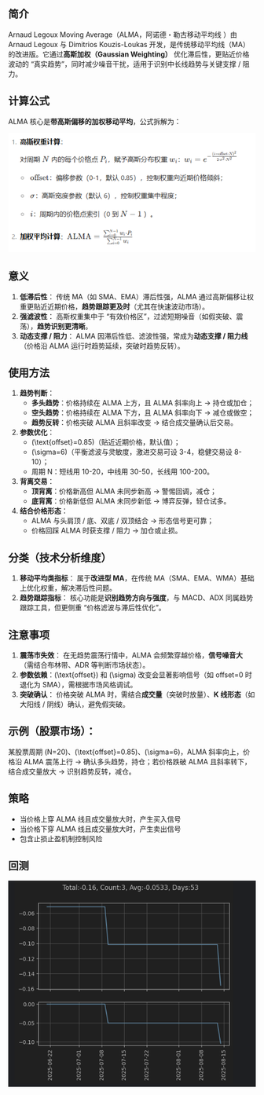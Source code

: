 ## 简介

Arnaud Legoux Moving Average（ALMA，阿诺德・勒古移动平均线 ）由 Arnaud Legoux 与 Dimitrios Kouzis-Loukas 开发，是传统移动平均线（MA）的改进版。它通过**高斯加权（Gaussian Weighting）** 优化滞后性，更贴近价格波动的 “真实趋势”，同时减少噪音干扰，适用于识别中长线趋势与关键支撑 / 阻力。

## 计算公式

ALMA 核心是**带高斯偏移的加权移动平均**，公式拆解为：

![image-20250725164450870](.\photo\image-20250725164450870.png)

## 意义

1. **低滞后性**：
   传统 MA（如 SMA、EMA）滞后性强，ALMA 通过高斯偏移让权重更贴近近期价格，**趋势跟踪更及时**（尤其在快速波动市场）。
2. **强滤波性**：
   高斯权重集中于 “有效价格区”，过滤短期噪音（如假突破、震荡），**趋势识别更清晰**。
3. **动态支撑 / 阻力**：
   ALMA 因滞后性低、滤波性强，常成为**动态支撑 / 阻力线**（价格沿 ALMA 运行时趋势延续，突破时趋势反转）。

## 使用方法

1. **趋势判断**：
   - **多头趋势**：价格持续在 ALMA 上方，且 ALMA 斜率向上 → 持仓或加仓；
   - **空头趋势**：价格持续在 ALMA 下方，且 ALMA 斜率向下 → 减仓或做空；
   - **趋势反转**：价格突破 ALMA 且斜率改变 → 结合成交量确认后交易。
2. **参数优化**：
   - \(\text{offset}=0.85\)（贴近近期价格，默认值）；
   - \(\sigma=6\)（平衡滤波与灵敏度，激进交易可设 3-4，稳健交易设 8-10）；
   - 周期 N：短线用 10-20，中线用 30-50，长线用 100-200。
3. **背离交易**：
   - **顶背离**：价格新高但 ALMA 未同步新高 → 警惕回调，减仓；
   - **底背离**：价格新低但 ALMA 未同步新低 → 博弈反弹，轻仓试多。
4. **结合价格形态**：
   - ALMA 与头肩顶 / 底、双底 / 双顶结合 → 形态信号更可靠；
   - 价格回踩 ALMA 时获支撑 / 阻力 → 加仓或止损。

## 分类（技术分析维度）

1. **移动平均类指标**：
   属于**改进型 MA**，在传统 MA（SMA、EMA、WMA）基础上优化权重，解决滞后性问题。
2. **趋势跟踪指标**：
   核心功能是**识别趋势方向与强度**，与 MACD、ADX 同属趋势跟踪工具，但更侧重 “价格滤波与滞后性优化”。

## 注意事项

1. **震荡市失效**： 在无趋势震荡行情中，ALMA 会频繁穿越价格，**信号噪音大**（需结合布林带、ADR 等判断市场状态）。
2. **参数依赖**：\(\text{offset}\) 和 \(\sigma\) 改变会显著影响信号（如 offset=0 时退化为 SMA），需根据市场风格调试。
3. **突破确认**： 价格突破 ALMA 时，需结合**成交量**（突破时放量）、**K 线形态**（如大阳线 / 阴线）确认，避免假突破。

## 示例（股票市场）：

某股票周期 \(N=20\)、\(\text{offset}=0.85\)、\(\sigma=6\)，ALMA 斜率向上，价格沿 ALMA 震荡上行 → 确认多头趋势，持仓；若价格跌破 ALMA 且斜率转下，结合成交量放大 → 识别趋势反转，减仓。





## 策略

- 当价格上穿 ALMA 线且成交量放大时，产生买入信号
- 当价格下穿 ALMA 线且成交量放大时，产生卖出信号
- 包含止损止盈机制控制风险

## 回测

![image-20250829140814502](.\photo\1)